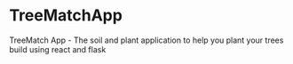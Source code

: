 # TreeMatchApp
TreeMatch App - The soil and plant application to help you plant your trees build using react and flask 
